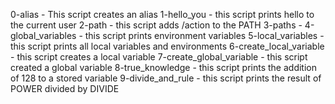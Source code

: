 0-alias - This script creates an alias
1-hello_you - this script prints hello to the current user
2-path - this script adds /action to the PATH
3-paths - 
4-global_variables - this script prints environment variables
5-local_variables - this script prints all local variables and environments
6-create_local_variable - this script creates a local variable
7-create_global_variable - this script created a global variable
8-true_knowledge - this script prints the addition of 128 to a stored variable
9-divide_and_rule - this script prints the result of POWER divided by DIVIDE
